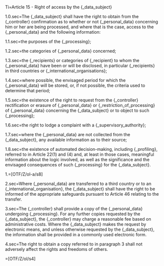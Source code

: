 Ti=Article 15 - Right of access by the {_data_subject}

1.0.sec=The {_data_subject} shall have the right to obtain from the {_controller} confirmation as to whether or not {_personal_data} concerning him or her are being processed, and where that is the case, access to the {_personal_data} and the following information:

1.1.sec=the purposes of the {_processing};

1.2.sec=the categories of {_personal_data} concerned;

1.3.sec=the {_recipients} or categories of {_recipient} to whom the {_personal_data} have been or will be disclosed, in particular {_recipients} in third countries or {_international_organisations};

1.4.sec=where possible, the envisaged period for which the {_personal_data} will be stored, or, if not possible, the criteria used to determine that period;

1.5.sec=the existence of the right to request from the {_controller} rectification or erasure of {_personal_data} or {_restriction_of_processing} of {_personal_data} concerning the {_data_subject} or to object to such {_processing};

1.6.sec=the right to lodge a complaint with a {_supervisory_authority};

1.7.sec=where the {_personal_data} are not collected from the {_data_subject}, any available information as to their source;

1.8.sec=the existence of automated decision-making, including {_profiling}, referred to in Article 22(1) and (4) and, at least in those cases, meaningful information about the logic involved, as well as the significance and the envisaged consequences of such {_processing} for the {_data_subject}.

1.=[OTF/Z/ol-a/s8]

2.sec=Where {_personal_data} are transferred to a third country or to an {_international_organisation}, the {_data_subject} shall have the right to be informed of the appropriate safeguards pursuant to Article 46 relating to the transfer.

3.sec=The {_controller} shall provide a copy of the {_personal_data} undergoing {_processing}. For any further copies requested by the {_data_subject}, the {_controller} may charge a reasonable fee based on administrative costs. Where the {_data_subject} makes the request by electronic means, and unless otherwise requested by the {_data_subject}, the information shall be provided in a commonly used electronic form.

4.sec=The right to obtain a copy referred to in paragraph 3 shall not adversely affect the rights and freedoms of others.

=[OTF/Z/ol/s4]
